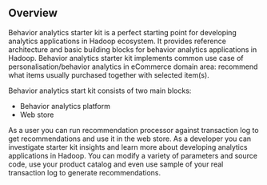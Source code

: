 Overview
--------
Behavior analytics starter kit is a perfect starting point for developing analytics applications in Hadoop ecosystem. 
It provides reference architecture and basic building blocks for behavior analytics applications in Hadoop.
Behavior analytics starter kit implements common use case of personalisation/behavior analytics in eCommerce domain area: 
recommend what items usually purchased together with selected item(s). 

Behavior analytics start kit consists of two main blocks:
* Behavior analytics platform
* Web store


As a user you can run recommendation processor against transaction log to get recommendations and use it in the web store.
As a developer you can investigate starter kit insights and learn more about developing analytics applications in Hadoop.
You can modify a variety of parameters and source code, use your product catalog and even use sample of your real transaction log to generate recommendations.
